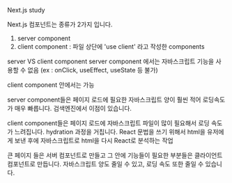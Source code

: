 Next.js study

Next.js 컴포넌트는 종류가 2가지 입니다.
1. server component 
2. client component : 파일 상단에 'use client' 라고 작성한 components

server VS client  component
 server component 에서는 자바스크립트 기능을 사용할 수 없음
(ex : onClick, useEffect, useState 등 불가)

 client component 안에서는 가능

 server component들은 페이지 로드에 필요한 자바스크립트 양이 훨씬 적어 로딩속도가 매우 빠릅니다. 검색엔진에서 이점이 있습니다.

 client component들은 페이지 로드에 자바스크립트 파일이 많이 필요해서 로딩 속도가 느려집니다. 
  hydration 과정을 거칩니다. React 문법을 쓰기 위해서 html을 유저에게 보낸 후에 자바스크립트로 html을 다시 React로 분석하는 작업

큰 페이지 들은 서버 컴포넌트로 만들고 그 안에 기능들이 필요한 부분들은 클라이언트 컴포넌트로 만듭니다.
자바스크립트 양도 줄일 수 있고, 로딩 속도 또한 줄일 수 있습니다.